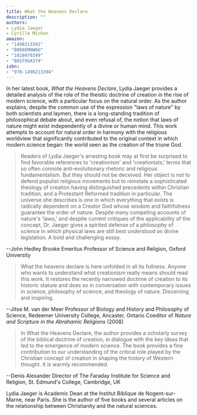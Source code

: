 ```yaml
---
title: What the Heavens Declare
description: ""
authors:
- Lydia Jaeger
- Cyrille Michon
amazon:
- "1498213391"
- "B008EM8W6U"
- "1610970349"
- "B01F9GA374"
isbn:
- "978-1498213394"
---
```

In her latest book, _What the Heavens Declare_, Lydia Jaeger provides a detailed analysis of the role of the theistic doctrine of creation in the rise of modern science, with a particular focus on the natural order. As the author explains, despite the common use of the expression "laws of nature" by both scientists and laymen, there is a long-standing tradition of philosophical debate about, and even refusal of, the notion that laws of nature might exist independently of a divine or human mind. This work attempts to account for natural order in harmony with the religious worldview that significantly contributed to the original context in which modern science began: the world seen as the creation of the triune God.

> Readers of Lydia Jaeger's arresting book may at first be surprised to find favorable references to 'creationism' and 'creationists,' terms that so often connote anti-evolutionary rhetoric and religious fundamentalism. But they should not be deceived. Her object is not to defend populist religious movements but to reinstate a sophisticated theology of creation having distinguished precedents within Christian tradition, and a Protestant Reformed tradition in particular. The universe she describes is one in which everything that exists is radically dependent on a Creator God whose wisdom and faithfulness guarantee the order of nature. Despite many competing accounts of nature's 'laws,' and despite current critiques of the applicability of the concept, Dr. Jaeger gives a spirited defense of a philosophy of science in which physical laws are still best understood as divine legislation. A bold and challenging essay.

--John Hedley Brooke Emeritus Professor of Science and Religion, Oxford University

> What the heavens declare is here unfolded in all its fullness. Anyone who wants to understand what creationism really means should read this work. It restores the recently narrowed doctrine of creation to its historic stature and does so in conversation with contemporary issues in science, philosophy of science, and theology of nature. Discerning and inspiring.

--Jitse M. van der Meer Professor of Biology and History and Philosophy of Science, Redeemer University College, Ancaster, Ontario Coeditor of _Nature and Scripture in the Abrahamic Religions_ (2008)

> In What the Heavens Declare, the author provides a scholarly survey of the biblical doctrine of creation, in dialogue with the key ideas that led to the emergence of modern science. The book provides a fine contribution to our understanding of the critical role played by the Christian concept of creation in shaping the history of Western thought. It is warmly recommended.

--Denis Alexander Director of The Faraday Institute for Science and Religion, St. Edmund's College, Cambridge, UK

Lydia Jaeger is Academic Dean at the Institut Biblique de Nogent-sur-Marne, near Paris. She is the author of five books and several articles on the relationship between Christianity and the natural sciences.
